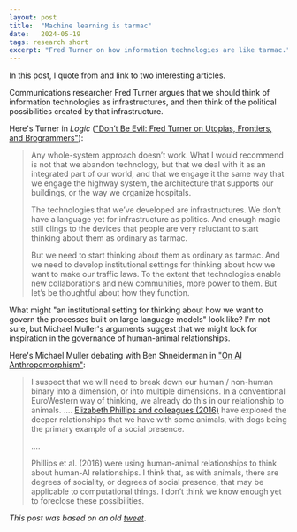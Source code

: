 ```yaml
---
layout: post
title:  "Machine learning is tarmac"
date:   2024-05-19
tags: research short
excerpt: "Fred Turner on how information technologies are like tarmac."
---
```


In this post, I quote from and link to two interesting articles.

Communications researcher Fred Turner argues that we should think of information technologies as infrastructures, and then think of the political possibilities created by that infrastructure.

Here's Turner in _Logic_ (["Don’t Be Evil: Fred Turner on Utopias, Frontiers, and Brogrammers"](https://logicmag.io/justice/fred-turner-dont-be-evil/)):

>Any whole-system approach doesn’t work. What I would recommend is not that we abandon technology, but that we deal with it as an integrated part of our world, and that we engage it the same way that we engage the highway system, the architecture that supports our buildings, or the way we organize hospitals.
>
>The technologies that we’ve developed are infrastructures. We don’t have a language yet for infrastructure as politics. And enough magic still clings to the devices that people are very reluctant to start thinking about them as ordinary as tarmac.
>
>But we need to start thinking about them as ordinary as tarmac. And we need to develop institutional settings for thinking about how we want to make our traffic laws. To the extent that technologies enable new collaborations and new communities, more power to them. But let’s be thoughtful about how they function.

What might "an institutional setting for thinking about how we want to govern the processes built on large language models" look like? I'm not sure, but Michael Muller's arguments suggest that we might look for inspiration in the governance of human-animal relationships.

Here's Michael Muller debating with Ben Shneiderman in ["On AI Anthropomorphism"](https://medium.com/human-centered-ai/on-ai-anthropomorphism-abff4cecc5ae):

>I suspect that we will need to break down our human / non-human binary into a dimension, or into multiple dimensions. In a conventional EuroWestern way of thinking, we already do this in our relationship to animals. .... [Elizabeth Phillips and colleagues (2016)](https://dl.acm.org/doi/10.5898/JHRI.5.1.Phillips) have explored the deeper relationships that we have with some animals, with dogs being the primary example of a social presence.
>
> ....
>
>Phillips et al. (2016) were using human-animal relationships to think about human-AI relationships. I think that, as with animals, there are degrees of sociality, or degrees of social presence, that may be applicable to computational things. I don’t think we know enough yet to foreclose these possibilities.

_This post was based on an old [tweet](https://twitter.com/zwlevonian/status/1649438788295225344)_.